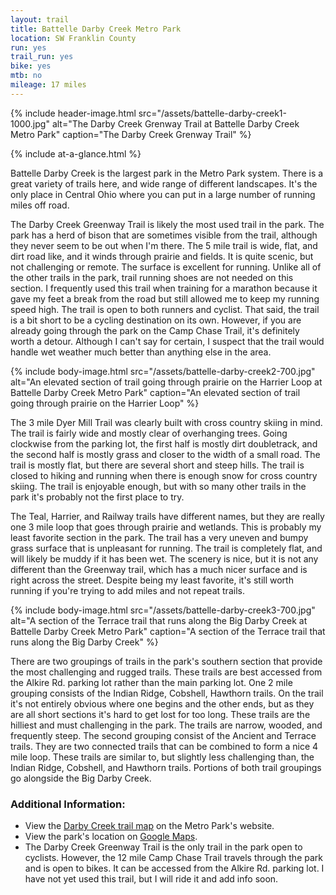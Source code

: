 ```yaml
---
layout: trail
title: Battelle Darby Creek Metro Park
location: SW Franklin County
run: yes
trail_run: yes
bike: yes
mtb: no
mileage: 17 miles
---
```


{% include header-image.html src="/assets/battelle-darby-creek1-1000.jpg" alt="The Darby Creek Grenway Trail at Battelle Darby Creek Metro Park" caption="The Darby Creek Grenway Trail" %}

{% include at-a-glance.html %}

Battelle Darby Creek is the largest park in the Metro Park system.  There is a great variety of trails here, and wide range of different landscapes.  It's the only place in Central Ohio where you can put in a large number of running miles off road.

The Darby Creek Greenway Trail is likely the most used trail in the park. The park has a herd of bison that are sometimes visible from the trail, although they never seem to be out when I'm there.  The 5 mile trail is wide, flat, and dirt road like, and it winds through prairie and fields.  It is quite scenic, but not challenging or remote.  The surface is excellent for running.  Unlike all of the other trails in the park, trail running shoes are not needed on this section.  I frequently used this trail when training for a marathon because it gave my feet a break from the road but still allowed me to keep my running speed high.  The trail is open to both runners and cyclist.  That said, the trail is a bit short to be a cycling destination on its own.  However, if you are already going through the park on the Camp Chase Trail, it's definitely worth a detour.  Although I can't say for certain, I suspect that the trail would handle wet weather much better than anything else in the area.

{% include body-image.html src="/assets/battelle-darby-creek2-700.jpg" alt="An elevated section of trail going through prairie on the Harrier Loop at Battelle Darby Creek Metro Park" caption="An elevated section of trail going through prairie on the Harrier Loop" %}

The 3 mile Dyer Mill Trail was clearly built with cross country skiing in mind.  The trail is fairly wide and mostly clear of overhanging trees.  Going clockwise from the parking lot, the first half is mostly dirt doubletrack, and the second half is mostly grass and closer to the width of a small road.  The trail is mostly flat, but there are several short and steep hills.  The trail is closed to hiking and running when there is enough snow for cross country skiing.  The trail is enjoyable enough, but with so many other trails in the park it's probably not the first place to try.

The Teal, Harrier, and Railway trails have different names, but they are really one 3 mile loop that goes through prairie and wetlands.  This is probably my least favorite section in the park.  The trail has a very uneven and bumpy grass surface that is unpleasant for running.  The trail is completely flat, and will likely be muddy if it has been wet.  The scenery is nice, but it is not any different than the Greenway trail, which has a much nicer surface and is right across the street.  Despite being my least favorite, it's still worth running if you're trying to add miles and not repeat trails.

{% include body-image.html src="/assets/battelle-darby-creek3-700.jpg" alt="A section of the Terrace trail that runs along the Big Darby Creek at Battelle Darby Creek Metro Park" caption="A section of the Terrace trail that runs along the Big Darby Creek" %}

There are two groupings of trails in the park's southern section that provide the most challenging and rugged trails.  These trails are best accessed from the Alkire Rd. parking lot rather than the main parking lot.  One 2 mile grouping consists of the Indian Ridge, Cobshell, Hawthorn trails.  On the trail it's not entirely obvious where one begins and the other ends, but as they are all short sections it's hard to get lost for too long.  These trails are the hilliest and must challenging in the park. The trails are narrow, wooded, and frequently steep.  The second grouping consist of the Ancient and Terrace trails.  They are two connected trails that can be combined to form a nice 4 mile loop.  These trails are similar to, but slightly less challenging than, the Indian Ridge, Cobshell, and Hawthorn trails.  Portions of both trail groupings go alongside the Big Darby Creek.

### Additional Information:
* View the [Darby Creek trail map](http://www.metroparks.net/parks-and-trails/battelle-darby-creek/park-map/) on the Metro Park's website.
* View the park's location on [Google Maps](https://goo.gl/maps/f5xv7QV2LrR2).
* The Darby Creek Greenway Trail is the only trail in the park open to cyclists.  However, the 12 mile Camp Chase Trail travels through the park and is open to bikes.  It can be accessed from the Alkire Rd. parking lot.  I have not yet used this trail, but I will ride it and add info soon.
